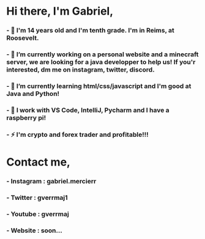 # Hi there, I'm Gabriel,
### - 💬 I'm 14 years old and I'm tenth grade. I'm in Reims, at Roosevelt.
### - 🔭 I’m currently working on a personal website and a minecraft server, we are looking for a java developper to help us! If you'r interested, dm me on instagram, twitter, discord.
### - 🌱 I’m currently learning html/css/javascript and I'm good at Java and Python!
### - 🔨 I work with VS Code, IntelliJ, Pycharm and I have a raspberry pi! 
### - ⚡ I'm crypto and forex trader and profitable!!!

# Contact me,
### - Instagram : gabriel.mercierr
### - Twitter : gverrmaj1
### - Youtube : gverrmaj
### - Website : soon...
